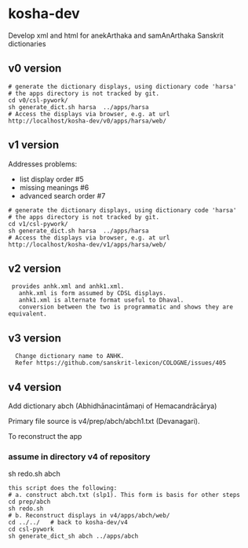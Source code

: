 # kosha-dev
Develop xml and html for anekArthaka and samAnArthaka Sanskrit dictionaries

## v0 version
```
# generate the dictionary displays, using dictionary code 'harsa'
# the apps directory is not tracked by git.
cd v0/csl-pywork/
sh generate_dict.sh harsa  ../apps/harsa
# Access the displays via browser, e.g. at url
http://localhost/kosha-dev/v0/apps/harsa/web/
```

## v1 version
Addresses problems:
* list display order #5
* missing meanings #6
* advanced search order #7
```
# generate the dictionary displays, using dictionary code 'harsa'
# the apps directory is not tracked by git.
cd v1/csl-pywork/
sh generate_dict.sh harsa  ../apps/harsa
# Access the displays via browser, e.g. at url
http://localhost/kosha-dev/v1/apps/harsa/web/
```

## v2 version
```
 provides anhk.xml and anhk1.xml.
   anhk.xml is form assumed by CDSL displays.
   anhk1.xml is alternate format useful to Dhaval.
   conversion between the two is programmatic and shows they are equivalent.
```
## v3 version
```
  Change dictionary name to ANHK.
  Refer https://github.com/sanskrit-lexicon/COLOGNE/issues/405
```
## v4 version
Add dictionary abch (Abhidhānacintāmaṇi of Hemacandrācārya)

Primary file source is v4/prep/abch/abch1.txt  (Devanagari).

To reconstruct the app
### assume in directory v4  of repository
sh redo.sh abch
```
this script does the following:
# a. construct abch.txt (slp1). This form is basis for other steps
cd prep/abch
sh redo.sh
# b. Reconstruct displays in v4/apps/abch/web/
cd ../../   # back to kosha-dev/v4
cd csl-pywork
sh generate_dict_sh abch ../apps/abch
```
